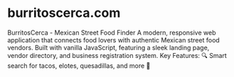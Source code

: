 # burritoscerca.com
BurritosCerca - Mexican Street Food Finder  A modern, responsive web application that connects food lovers with authentic Mexican street food vendors. Built with vanilla JavaScript, featuring a sleek landing page, vendor directory, and business registration system.  Key Features:  🔍 Smart search for tacos, elotes, quesadillas, and more 📱 
